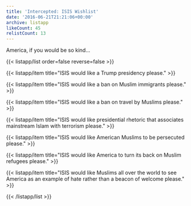 ```yaml
---
title: 'Intercepted: ISIS Wishlist'
date: '2016-06-21T21:21:06+00:00'
archive: listapp
likeCount: 45
relistCount: 13
---
```


America, if you would be so kind...

{{< listapp/list order=false reverse=false >}}

   {{< listapp/item title="ISIS would like a Trump presidency please." >}}

   {{< listapp/item title="ISIS would like a ban on Muslim immigrants please." >}}

   {{< listapp/item title="ISIS would like a ban on travel by Muslims please." >}}

   {{< listapp/item title="ISIS would like presidential rhetoric that associates mainstream Islam with terrorism please." >}}

   {{< listapp/item title="ISIS would like American Muslims to be persecuted please." >}}

   {{< listapp/item title="ISIS would like America to turn its back on Muslim refugees please." >}}

   {{< listapp/item title="ISIS would like Muslims all over the world to see America as an example of hate rather than a beacon of welcome please." >}}

{{< /listapp/list >}}
